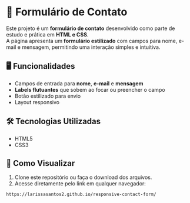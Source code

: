# 📩 Formulário de Contato

Este projeto é um **formulário de contato** desenvolvido como parte de estudo e prática em **HTML e CSS**.  
A página apresenta um **formulário estilizado** com campos para nome, e-mail e mensagem, permitindo uma interação simples e intuitiva.

## 🖥️ Funcionalidades
- Campos de entrada para **nome**, **e-mail** e **mensagem**  
- **Labels flutuantes** que sobem ao focar ou preencher o campo  
- Botão estilizado para envio  
- Layout responsivo  

## 🛠️ Tecnologias Utilizadas
- HTML5  
- CSS3  

## 👀 Como Visualizar
1. Clone este repositório ou faça o download dos arquivos.  
2. Acesse diretamente pelo link em qualquer navegador:  

```bash
https://larissasantos2.github.io/responsive-contact-form/
